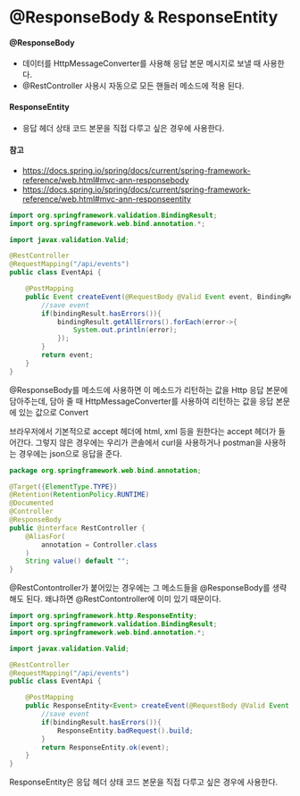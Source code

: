 # **@ResponseBody & ResponseEntity**

#### @ResponseBody

- 데이터를 HttpMessageConverter를 사용해 응답 본문 메시지로 보낼 때 사용한다.
- @RestController 사용시 자동으로 모든 핸들러 메소드에 적용 된다.

#### ResponseEntity

- 응답 헤더 상태 코드 본문을 직접 다루고 싶은 경우에 사용한다.

#### 참고

- https://docs.spring.io/spring/docs/current/spring-framework-reference/web.html#mvc-ann-responsebody
- https://docs.spring.io/spring/docs/current/spring-framework-reference/web.html#mvc-ann-responseentity





```java
import org.springframework.validation.BindingResult;
import org.springframework.web.bind.annotation.*;

import javax.validation.Valid;

@RestController
@RequestMapping("/api/events")
public class EventApi {

    @PostMapping
    public Event createEvent(@RequestBody @Valid Event event, BindingResult bindingResult) {
        //save event
        if(bindingResult.hasErrors()){
            bindingResult.getAllErrors().forEach(error->{
                System.out.println(error);
            });
        }
        return event;
    }
}
```

@ResponseBody를 메소드에 사용하면 이 메소드가 리턴하는 값을 Http 응답 본문에 담아주는데, 담아 줄 때 HttpMessageConverter를 사용하여 리턴하는 값을 응답 본문에 있는 값으로 Convert

브라우저에서 기본적으로 accept 헤더에 html, xml 등을 원한다는 accept 헤더가 들어간다. 그렇지 않은 경우에는 우리가 콘솔에서 curl을 사용하거나 postman을 사용하는 경우에는 json으로 응답을 준다.





```java
package org.springframework.web.bind.annotation;

@Target({ElementType.TYPE})
@Retention(RetentionPolicy.RUNTIME)
@Documented
@Controller
@ResponseBody
public @interface RestController {
    @AliasFor(
        annotation = Controller.class
    )
    String value() default "";
}
```

@RestContontroller가 붙어있는 경우에는 그 메소드들을 @ResponseBody를 생략해도 된다. 왜냐하면 @RestContontroller에 이미 있기 때문이다.



```java
import org.springframework.http.ResponseEntity;
import org.springframework.validation.BindingResult;
import org.springframework.web.bind.annotation.*;

import javax.validation.Valid;

@RestController
@RequestMapping("/api/events")
public class EventApi {

    @PostMapping
    public ResponseEntity<Event> createEvent(@RequestBody @Valid Event event, BindingResult bindingResult) {
        //save event
        if(bindingResult.hasErrors()){
            ResponseEntity.badRequest().build;
        }
        return ResponseEntity.ok(event);
    }
}
```

ResponseEntity은 응답 헤더 상태 코드 본문을 직접 다루고 싶은 경우에 사용한다.

